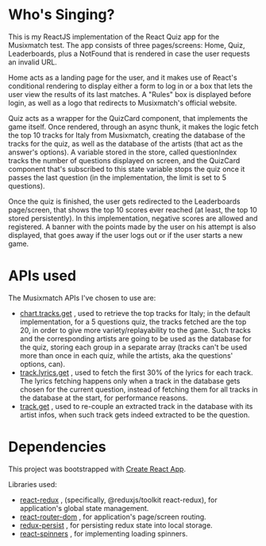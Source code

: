 # Who's Singing?

This is my ReactJS implementation of the React Quiz app for the Musixmatch test. The app consists of three pages/screens: Home, Quiz, Leaderboards, plus a NotFound that is rendered in case the user requests an invalid URL. 

Home acts as a landing page for the user, and it makes use of React's conditional rendering to display either a form to log in or a box that lets the user view the results of its last matches. A "Rules" box is displayed before login, as well as a logo that redirects to Musixmatch's official website.

Quiz acts as a wrapper for the QuizCard component, that implements the game itself. Once rendered, through an async thunk, it makes the logic fetch the top 10 tracks for Italy from Musixmatch, creating the database of the tracks for the quiz, as well as the database of the artists (that act as the answer's options). A variable stored in the store, called questionIndex tracks the number of questions displayed on screen, and the QuizCard component that's subscribed to this state variable stops the quiz once it passes the last question (in the implementation, the limit is set to 5 questions).

Once the quiz is finished, the user gets redirected to the Leaderboards page/screen, that shows the top 10 scores ever reached (at least, the top 10 stored persistently). In this implementation, negative scores are allowed and registered. A banner with the points made by the user on his attempt is also displayed, that goes away if the user logs out or if the user starts a new game.

# APIs used

The Musixmatch APIs I've chosen to use are:

- [chart.tracks.get](https://developer.musixmatch.com/documentation/api-reference/track-chart-get) , used to retrieve the top tracks for Italy; in the default implementation, for a 5 questions quiz, the tracks fetched are the top 20, in order to give more variety/replayability to the game. Such tracks and the corresponding artists are going to be used as the database for the quiz, storing each group in a separate array (tracks can't be used more than once in each quiz, while the artists, aka the questions' options, can).
- [track.lyrics.get](https://developer.musixmatch.com/documentation/api-reference/track-lyrics-get) , used to fetch the first 30% of the lyrics for each track. The lyrics fetching happens only when a track in the database gets chosen for the current question, instead of fetching them for all tracks in the database at the start, for performance reasons. 
- [track.get](https://developer.musixmatch.com/documentation/api-reference/track-get) , used to re-couple an extracted track in the database with its artist infos, when such track gets indeed extracted to be the question. 


# Dependencies
 
This project was bootstrapped with [Create React App](https://github.com/facebook/create-react-app).

Libraries used: 

- [react-redux](https://www.npmjs.com/package/react-redux) , (specifically, @reduxjs/toolkit react-redux), for application's global state management.
- [react-router-dom](https://www.npmjs.com/package/react-router-dom) , for application's page/screen routing.
- [redux-persist](https://www.npmjs.com/package/redux-persist) , for persisting redux state into local storage.
- [react-spinners](https://www.npmjs.com/package/react-spinners) , for implementing loading spinners.